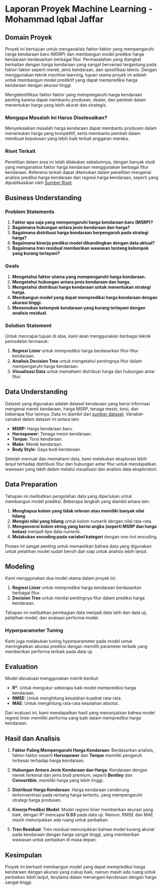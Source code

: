 # Laporan Proyek Machine Learning - Mohammad Iqbal Jaffar

## Domain Proyek

Proyek ini bertujuan untuk menganalisis faktor-faktor yang mempengaruhi harga kendaraan baru (MSRP) dan membangun model prediksi harga kendaraan berdasarkan berbagai fitur. Permasalahan yang diangkat berkaitan dengan harga kendaraan yang sangat bervariasi tergantung pada faktor-faktor seperti merek, jenis kendaraan, dan spesifikasi teknis. Dengan menggunakan teknik machine learning, tujuan utama proyek ini adalah untuk membangun model prediktif yang dapat memprediksi harga kendaraan dengan akurasi tinggi.

Mengidentifikasi faktor-faktor yang mempengaruhi harga kendaraan penting karena dapat membantu produsen, dealer, dan pembeli dalam menentukan harga yang lebih akurat dan strategis.

### Mengapa Masalah Ini Harus Diselesaikan?
Menyelesaikan masalah harga kendaraan dapat membantu produsen dalam menentukan harga yang kompetitif, serta membantu pembeli dalam membuat keputusan yang lebih baik terkait anggaran mereka.

### Riset Terkait
Penelitian dalam area ini telah dilakukan sebelumnya, dengan banyak studi yang menganalisis faktor harga kendaraan menggunakan berbagai fitur kendaraan. Referensi terkait dapat ditemukan dalam penelitian mengenai analisis prediksi harga kendaraan dan regresi harga kendaraan, seperti yang dipublikasikan oleh [Sumber Riset](https://unars.ac.id/ojs/index.php/cermin_unars/article/view/529).

## Business Understanding

### Problem Statements
1. **Faktor apa saja yang mempengaruhi harga kendaraan baru (MSRP)?**
2. **Bagaimana hubungan antara jenis kendaraan dan harga?**
3. **Bagaimana distribusi harga kendaraan berpengaruh pada strategi harga?**
4. **Bagaimana kinerja prediksi model dibandingkan dengan data aktual?**
5. **Bagaimana tren residual memberikan wawasan tentang kelompok yang kurang terlayani?**

### Goals
1. **Mengetahui faktor utama yang mempengaruhi harga kendaraan.**
2. **Mengetahui hubungan antara jenis kendaraan dan harga.**
3. **Mengetahui distribusi harga kendaraan untuk menentukan strategi harga.**
4. **Membangun model yang dapat memprediksi harga kendaraan dengan akurasi tinggi.**
5. **Menemukan kelompok kendaraan yang kurang terlayani dengan analisis residual.**

### Solution Statement
Untuk mencapai tujuan di atas, kami akan menggunakan berbagai teknik pemodelan termasuk:
1. **Regresi Linier** untuk memprediksi harga berdasarkan fitur-fitur kendaraan.
2. **Analisis Decision Tree** untuk mengetahui pentingnya fitur dalam mempengaruhi harga kendaraan.
3. **Visualisasi Data** untuk memahami distribusi harga dan hubungan antar fitur.

## Data Understanding

Dataset yang digunakan adalah dataset kendaraan yang berisi informasi mengenai merek kendaraan, harga MSRP, tenaga mesin, torsi, dan beberapa fitur lainnya. Data ini diambil dari [sumber dataset](https://github.com/Pitsillides91/python_2025/blob/main/6.Python_Reg_ml_model/car_data.csv). Variabel-variabel dalam dataset ini antara lain:
- **MSRP**: Harga kendaraan baru.
- **Horsepower**: Tenaga mesin kendaraan.
- **Torque**: Torsi kendaraan.
- **Make**: Merek kendaraan.
- **Body Style**: Gaya bodi kendaraan.

Setelah memuat dan memahami data, kami melakukan eksplorasi lebih lanjut terhadap distribusi fitur dan hubungan antar fitur untuk mendapatkan wawasan yang lebih dalam melalui visualisasi dan analisis data eksploratori.

## Data Preparation

Tahapan ini melibatkan pengolahan data yang diperlukan untuk membangun model prediksi. Beberapa langkah yang diambil antara lain:
1. **Menghapus kolom yang tidak relevan atau memiliki banyak nilai hilang**.
2. **Mengisi nilai yang hilang** untuk kolom numerik dengan nilai rata-rata.
3. **Mengonversi kolom string yang berisi angka (seperti MSRP dan harga bekas)** menjadi tipe data numerik.
4. **Melakukan encoding pada variabel kategori** dengan one-hot encoding.

Proses ini sangat penting untuk memastikan bahwa data yang digunakan untuk pelatihan model sudah bersih dan siap untuk analisis lebih lanjut.

## Modeling

Kami menggunakan dua model utama dalam proyek ini:
1. **Regresi Linier** untuk memprediksi harga kendaraan berdasarkan berbagai fitur.
2. **Decision Tree** untuk menilai pentingnya fitur dalam prediksi harga kendaraan.

Tahapan ini melibatkan pembagian data menjadi data latih dan data uji, pelatihan model, dan evaluasi performa model.

### Hyperparameter Tuning
Kami juga melakukan tuning hyperparameter pada model untuk meningkatkan akurasi prediksi dengan memilih parameter terbaik yang memberikan performa terbaik pada data uji.

## Evaluation

Model dievaluasi menggunakan metrik berikut:
- **R²**: Untuk mengukur seberapa baik model memprediksi harga kendaraan.
- **RMSE**: Untuk menghitung kesalahan kuadrat rata-rata.
- **MAE**: Untuk menghitung rata-rata kesalahan absolut.

Dari evaluasi ini, kami mendapatkan hasil yang menunjukkan bahwa model regresi linier memiliki performa yang baik dalam memprediksi harga kendaraan.

## Hasil dan Analisis

1. **Faktor Paling Mempengaruhi Harga Kendaraan**: Berdasarkan analisis, faktor-faktor seperti **Horsepower** dan **Torque** memiliki pengaruh terbesar terhadap harga kendaraan.
   
2. **Hubungan Antara Jenis Kendaraan dan Harga**: Kendaraan dengan merek terkenal dan jenis bodi premium, seperti **Bentley** dan **Convertible**, memiliki harga yang lebih tinggi.

3. **Distribusi Harga Kendaraan**: Harga kendaraan cenderung terkonsentrasi pada rentang harga tertentu, yang mempengaruhi strategi harga produsen.

4. **Kinerja Prediksi Model**: Model regresi linier memberikan akurasi yang baik, dengan R² mencapai **0.93** pada data uji. Namun, RMSE dan MAE masih menunjukkan ada ruang untuk perbaikan.

5. **Tren Residual**: Tren residual menunjukkan bahwa model kurang akurat pada kendaraan dengan harga sangat tinggi, yang memberikan wawasan untuk perbaikan di masa depan.

## Kesimpulan

Proyek ini berhasil membangun model yang dapat memprediksi harga kendaraan dengan akurasi yang cukup baik, namun masih ada ruang untuk perbaikan lebih lanjut, terutama dalam menangani kendaraan dengan harga sangat tinggi.
